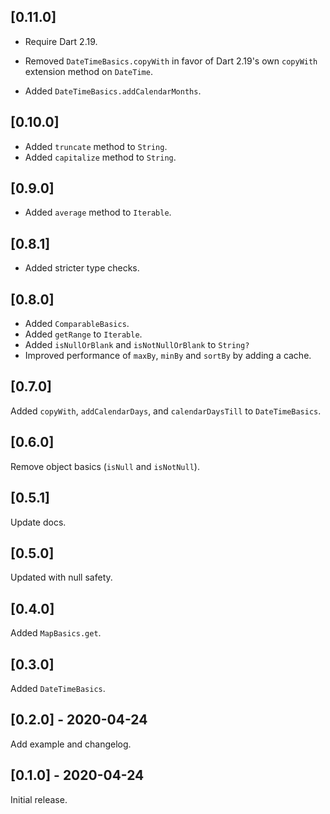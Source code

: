 ## [0.11.0]

* Require Dart 2.19.

* Removed `DateTimeBasics.copyWith` in favor of Dart 2.19's own `copyWith`
  extension method on `DateTime`.

* Added `DateTimeBasics.addCalendarMonths`.

## [0.10.0]

* Added `truncate` method to `String`.
* Added `capitalize` method to `String`.

## [0.9.0]

* Added `average` method to `Iterable`.

## [0.8.1]

* Added stricter type checks.

## [0.8.0]

* Added `ComparableBasics`.
* Added `getRange` to `Iterable`.
* Added `isNullOrBlank` and `isNotNullOrBlank` to `String?`
* Improved performance of `maxBy`, `minBy` and `sortBy` by adding a cache.

## [0.7.0]

Added `copyWith`, `addCalendarDays`, and `calendarDaysTill` to `DateTimeBasics`.

## [0.6.0]

Remove object basics (`isNull` and `isNotNull`).

## [0.5.1]

Update docs.

## [0.5.0]

Updated with null safety.

## [0.4.0]

Added `MapBasics.get`.

## [0.3.0]

Added `DateTimeBasics`.

## [0.2.0] - 2020-04-24

Add example and changelog.

## [0.1.0] - 2020-04-24

Initial release. 
